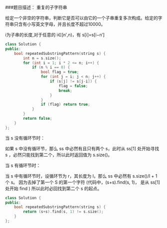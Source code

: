 ###题目描述： 重复的子字符串

给定一个非空的字符串，判断它是否可以由它的一个子串重复多次构成。给定的字符串只含有小写英文字母，并且长度不超过10000。

i为子串的长度,对于任意的 i∈[n′,n)，有 s[i]=s[i−n′]

```c++
class Solution {
public:
    bool repeatedSubstringPattern(string s) {
        int n = s.size();
        for (int i = 1; i * 2 <= n; i++) {
            if (n % i == 0) {
                bool flag = true;
                for (int j = i; j < n; j++) {
                    if (s[j] != s[j-i]) {
                        flag = false;
                        break;
                    }
                }
                if (flag) return true;
            }
        }
        return false;
    }
};
```
当 s 没有循环节时：

如果 s 中没有循环节，那么 ss 中必然有且只有两个 s，此时从 ss[1] 处开始寻找 s ，必然只能找到第二个，所以此时返回值为 s.size()。


当 s 有循环节时：

当 s 中有循环节时，设循环节为 r，其长度为 l，那么 ss 中必然有 s.size()/l + 1 个 s。
因为去掉了第一个 S 的第一个字符 (代码中，(s+s).find(s, 1)， 是从 ss[1] 处开始 find )
所以此时必回找到第二个 s 的起点。

```c++
class Solution {
public:
    bool repeatedSubstringPattern(string s) {
        return (s+s).find(s, 1) != s.size();
    }
};
```
